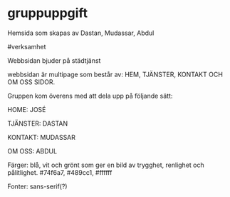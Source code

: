 # gruppuppgift
Hemsida som skapas av Dastan, Mudassar, Abdul

#verksamhet

Webbsidan bjuder på städtjänst

webbsidan är multipage som består av: HEM, TJÄNSTER, KONTAKT OCH OM OSS SIDOR.

Gruppen kom överens med att dela upp på följande sätt:

HOME: JOSÉ

TJÄNSTER: DASTAN

KONTAKT: MUDASSAR

OM OSS: ABDUL

Färger: blå, vit och grönt som ger en bild av trygghet, renlighet och pålitlighet.
#74f6a7, #489cc1, #ffffff

Fonter: sans-serif(?)
